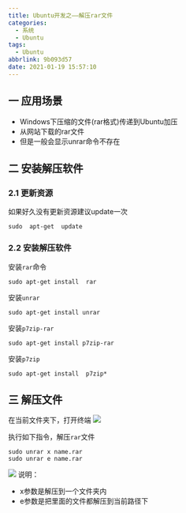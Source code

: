 ```yaml
---
title: Ubuntu开发之——解压rar文件
categories:
  - 系统
  - Ubuntu
tags:
  - Ubuntu
abbrlink: 9b093d57
date: 2021-01-19 15:57:10
---
```

## 一 应用场景

* Windows下压缩的文件(rar格式)传递到Ubuntu加压
* 从网站下载的rar文件
* 但是一般会显示unrar命令不存在

<!--more-->

## 二 安装解压软件

### 2.1 更新资源

如果好久没有更新资源建议update一次

```
sudo  apt-get  update  
```

### 2.2 安装解压软件

安装`rar`命令

```
sudo apt-get install  rar
```

安装`unrar`

```
sudo apt-get install unrar
```

安装`p7zip-rar`

```
sudo apt-get install p7zip-rar
```

安装`p7zip`

```
sudo apt-get install  p7zip*
```

## 三 解压文件

在当前文件夹下，打开终端
![][1]

执行如下指令，解压`rar`文件

```
sudo unrar x name.rar
sudo unrar e name.rar
```
![][2]
说明：

* x参数是解压到一个文件夹内
* e参数是把里面的文件都解压到当前路径下




[1]:https://fastly.jsdelivr.net/gh/PGzxc/CDN@master/blog-linux/ubuntu-rar-open-terminal.png
[2]:https://fastly.jsdelivr.net/gh/PGzxc/CDN@master/blog-linux/ubuntu-rar-unzip-x-commond.png